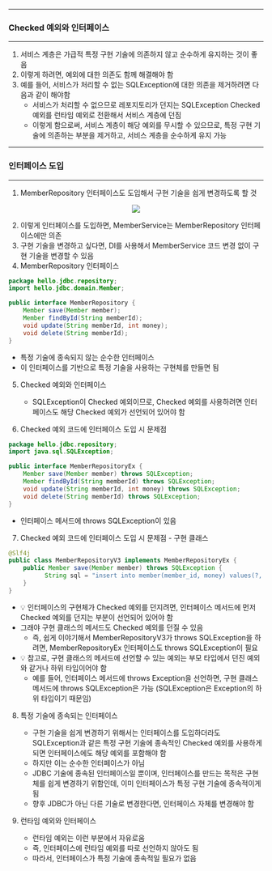 -----
### Checked 예외와 인터페이스
-----
1. 서비스 계층은 가급적 특정 구현 기술에 의존하지 않고 순수하게 유지하는 것이 좋음
2. 이렇게 하려면, 예외에 대한 의존도 함께 해결해야 함
3. 예를 들어, 서비스가 처리할 수 없는 SQLException에 대한 의존을 제거하려면 다음과 같이 해야함
   - 서비스가 처리할 수 없으므로 레포지토리가 던지는 SQLException Checked 예외를 런타임 예외로 전환해서 서비스 계층에 던짐
   - 이렇게 함으로써, 서비스 계층이 해당 예외를 무시할 수 있으므로, 특정 구현 기술에 의존하는 부분을 제거하고, 서비스 계층을 순수하게 유지 가능

-----
### 인터페이스 도입
-----
1. MemberRepository 인터페이스도 도입해서 구현 기술을 쉽게 변경하도록 할 것
<div align="center">
<img src="https://github.com/sooyounghan/Spring/assets/34672301/8f77f8f0-6cfa-4034-b965-807a14c08931">
</div>

2. 이렇게 인터페이스를 도입하면, MemberService는 MemberRepository 인터페이스에만 의존
3. 구현 기술을 변경하고 싶다면, DI를 사용해서 MemberService 코드 변경 없이 구현 기술을 변경할 수 있음
4. MemberRepository 인터페이스
```java
package hello.jdbc.repository;
import hello.jdbc.domain.Member;

public interface MemberRepository {
    Member save(Member member);
    Member findById(String memberId);
    void update(String memberId, int money); 
    void delete(String memberId);
}
```
  - 특정 기술에 종속되지 않는 순수한 인터페이스
  - 이 인터페이스를 기반으로 특정 기술을 사용하는 구현체를 만들면 됨

5. Checked 예외와 인터페이스
   - SQLException이 Checked 예외이므로, Checked 예외를 사용하려면 인터페이스도 해당 Checked 예외가 선언되어 있어야 함

6. Checked 예외 코드에 인터페이스 도입 시 문제점
```java
package hello.jdbc.repository;
import java.sql.SQLException;

public interface MemberRepositoryEx {
    Member save(Member member) throws SQLException;
    Member findById(String memberId) throws SQLException;
    void update(String memberId, int money) throws SQLException; 
    void delete(String memberId) throws SQLException;
}
```
  - 인터페이스 메서드에 throws SQLException이 있음

7. Checked 예외 코드에 인터페이스 도입 시 문제점 - 구현 클래스
```java
@Slf4j
public class MemberRepositoryV3 implements MemberRepositoryEx {
    public Member save(Member member) throws SQLException {
          String sql = "insert into member(member_id, money) values(?, ?)";
    } 
}
```
  - 💡 인터페이스의 구현체가 Checked 예외를 던지려면, 인터페이스 메서드에 먼저 Checked 예외를 던지는 부분이 선언되어 있어야 함
  - 그래야 구현 클래스의 메서드도 Checked 예외를 던질 수 있음
    + 즉, 쉽게 이야기해서 MemberRepositoryV3가 throws SQLException을 하려면, MemberRepositoryEx 인터페이스도 throws SQLException이 필요
  - 💡 참고로, 구현 클래스의 메서드에 선언할 수 있는 예외는 부모 타입에서 던진 예외와 같거나 하위 타입이어야 함
    + 예를 들어, 인터페이스 메서드에 throws Exception을 선언하면, 구현 클래스 메서드에 throws SQLException은 가능 (SQLException은 Exception의 하위 타입이기 때문임)

8. 특정 기술에 종속되는 인터페이스
   - 구현 기술을 쉽게 변경하기 위해서는 인터페이스를 도입하더라도 SQLException과 같은 특정 구현 기술에 종속적인 Checked 예외를 사용하게 되면 인터페이스에도 해당 예외를 포함해야 함
   - 하지만 이는 순수한 인터페이스가 아님
   - JDBC 기술에 종속된 인터페이스일 뿐이며, 인터페이스를 만드는 목적은 구현체를 쉽게 변경하기 위함인데, 이미 인터페이스가 특정 구현 기술에 종속적이게 됨
   - 향후 JDBC가 아닌 다른 기술로 변경한다면, 인터페이스 자체를 변경해야 함

9. 런타임 예외와 인터페이스
    - 런타임 예외는 이런 부분에서 자유로움
    - 즉, 인터페이스에 런타임 예외를 따로 선언하지 않아도 됨
    - 따라서, 인터페이스가 특정 기술에 종속적일 필요가 없음
